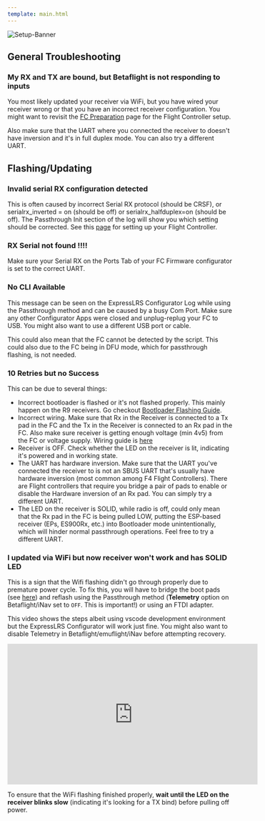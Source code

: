 ```yaml
---
template: main.html
---
```


![Setup-Banner](https://raw.githubusercontent.com/ExpressLRS/ExpressLRS-Hardware/master/img/quick-start.png)

## General Troubleshooting

### My RX and TX are bound, but Betaflight is not responding to inputs

You most likely updated your receiver via WiFi, but you have wired your receiver wrong or that you have an incorrect receiver configuration. You might want to revisit the [FC Preparation](../../quick-start/rx-fcprep/) page for the Flight Controller setup.

Also make sure that the UART where you connected the receiver to doesn't have inversion and it's in full duplex mode. You can also try a different UART.

## Flashing/Updating

### Invalid serial RX configuration detected

This is often caused by incorrect Serial RX protocol (should be CRSF), or serialrx_inverted = on (should be off) or serialrx_halfduplex=on (should be off). The Passthrough Init section of the log will show you which setting should be corrected. See this [page](../../quick-start/rx-fcprep/) for setting up your Flight Controller.

### RX Serial not found !!!!

Make sure your Serial RX on the Ports Tab of your FC Firmware configurator is set to the correct UART.

### No CLI Available

This message can be seen on the ExpressLRS Configurator Log while using the Passthrough method and can be caused by a busy Com Port. Make sure any other Configurator Apps were closed and unplug-replug your FC to USB. You might also want to use a different USB port or cable.

This could also mean that the FC cannot be detected by the script. This could also due to the FC being in DFU mode, which for passthrough flashing, is not needed.

### 10 Retries but no Success

This can be due to several things:

- Incorrect bootloader is flashed or it's not flashed properly. This mainly happen on the R9 receivers. Go checkout [Bootloader Flashing Guide](../../quick-start/rx-bootloader/).
- Incorrect wiring. Make sure that Rx in the Receiver is connected to a Tx pad in the FC and the Tx in the Receiver is connected to an Rx pad in the FC. Also make sure receiver is getting enough voltage (min 4v5) from the FC or voltage supply. Wiring guide is [here](../../quick-start/rx-fcprep/)
- Receiver is OFF. Check whether the LED on the receiver is lit, indicating it's powered and in working state.
- The UART has hardware inversion. Make sure that the UART you've connected the receiver to is not an SBUS UART that's usually have hardware inversion (most common among F4 Flight Controllers). There are Flight controllers that require you bridge a pair of pads to enable or disable the Hardware inversion of an Rx pad. You can simply try a different UART.
- The LED on the receiver is SOLID, while radio is off, could only mean that the Rx pad in the FC is being pulled LOW, putting the ESP-based receiver (EPs, ES900Rx, etc.) into Bootloader mode unintentionally, which will hinder normal passthrough operations. Feel free to try a different UART.

### I updated via WiFi but now receiver won't work and has SOLID LED

This is a sign that the Wifi flashing didn't go through properly due to premature power cycle. To fix this, you will have to bridge the boot pads (see [here](../../quick-start/rx-fcprep/)) and reflash using the Passthrough method (**Telemetry** option on Betaflight/iNav set to `OFF`. This is important!) or using an FTDI adapter.

This video shows the steps albeit using vscode development environment but the ExpressLRS Configurator will work just fine. You might also want to disable Telemetry in Betaflight/emuflight/iNav before attempting recovery.

<iframe width="560" height="315" src="https://www.youtube.com/embed/SShMaLnqZr8" title="YouTube video player" frameborder="0" allow="accelerometer; autoplay; clipboard-write; encrypted-media; gyroscope; picture-in-picture" allowfullscreen></iframe>

To ensure that the WiFi flashing finished properly, **wait until the LED on the receiver blinks slow** (indicating it's looking for a TX bind) before pulling off power.